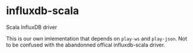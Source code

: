 # influxdb-scala
Scala InfluxDB driver

This is our own imlementation that depends on `play-ws` and `play-json`. Not to be confused with the abandonned offical influxdb-scala driver.
